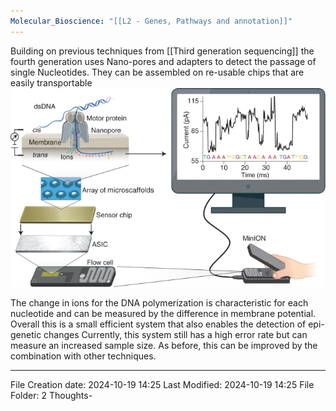 ```yaml
---
Molecular_Bioscience: "[[L2 - Genes, Pathways and annotation]]"
---
```

Building on previous techniques from [[Third generation sequencing]] the fourth generation uses Nano-pores and adapters to detect the passage of single Nucleotides. 
They can be assembled on re-usable chips that are easily transportable![](../Attachments/Pasted%20image%2020241019143100.png)

The change in ions for the DNA polymerization is characteristic for each nucleotide and can be measured by the difference in membrane potential.
Overall this is a small efficient system that also enables the detection of epi-genetic changes
Currently, this system still has a high error rate but can measure an increased sample size. As before, this can be improved by the combination with other techniques. 


---
File Creation date: 2024-10-19 14:25
Last Modified: 2024-10-19 14:25
File Folder: 2 Thoughts-